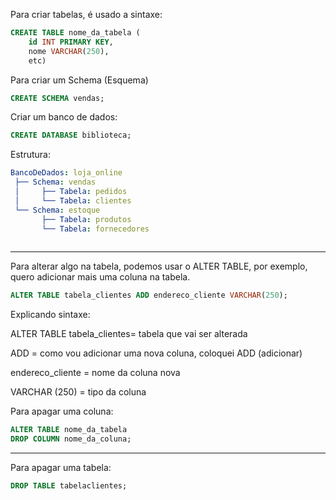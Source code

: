 Para criar tabelas, é usado a sintaxe:

```sql
CREATE TABLE nome_da_tabela (
	id INT PRIMARY KEY,
	nome VARCHAR(250),
	etc)
```

Para criar um Schema (Esquema)
```sql
CREATE SCHEMA vendas;
```

Criar um banco de dados:

```sql
CREATE DATABASE biblioteca;
```

Estrutura:

```yaml
BancoDeDados: loja_online
 ├── Schema: vendas
 │     ├── Tabela: pedidos
 │     └── Tabela: clientes
 └── Schema: estoque
       ├── Tabela: produtos
       └── Tabela: fornecedores
       
```

<hr>

Para alterar algo na tabela, podemos usar o ALTER TABLE, por exemplo, quero adicionar mais uma coluna na tabela.

```sql
ALTER TABLE tabela_clientes ADD endereco_cliente VARCHAR(250);
```
Explicando sintaxe:

ALTER TABLE tabela_clientes= tabela que vai ser alterada

ADD = como vou adicionar uma nova coluna, coloquei ADD (adicionar)

endereco_cliente = nome da coluna nova

VARCHAR (250) = tipo da coluna

Para apagar uma coluna:
```sql
ALTER TABLE nome_da_tabela
DROP COLUMN nome_da_coluna;
```

<hr>

Para apagar uma tabela:

```sql
DROP TABLE tabelaclientes;
```
